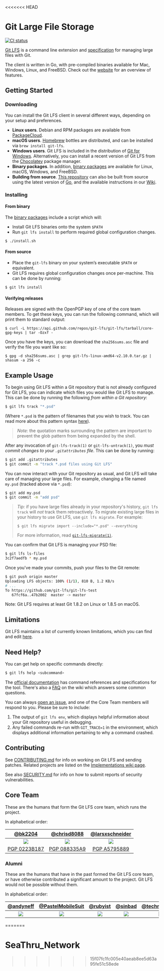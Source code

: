 <<<<<<< HEAD
# Git Large File Storage

[![CI status][ci_badge]][ci_url]

[ci_badge]: https://github.com/git-lfs/git-lfs/workflows/CI/badge.svg
[ci_url]: https://github.com/git-lfs/git-lfs/actions?query=workflow%3ACI

[Git LFS](https://git-lfs.github.com) is a command line extension and
[specification](docs/spec.md) for managing large files with Git.

The client is written in Go, with pre-compiled binaries available for Mac,
Windows, Linux, and FreeBSD. Check out the [website](http://git-lfs.github.com)
for an overview of features.

## Getting Started

### Downloading

You can install the Git LFS client in several different ways, depending on your
setup and preferences.

* **Linux users**. Debian and RPM packages are available from
  [PackageCloud](https://packagecloud.io/github/git-lfs/install).
* **macOS users**. [Homebrew](https://brew.sh) bottles are distributed, and can
  be installed via `brew install git-lfs`.
* **Windows users**. Git LFS is included in the distribution of
  [Git for Windows](https://gitforwindows.org/). Alternatively, you can
  install a recent version of Git LFS from the [Chocolatey](https://chocolatey.org/) package manager.
* **Binary packages**. In addition, [binary packages](https://github.com/git-lfs/git-lfs/releases) are
available for Linux, macOS, Windows, and FreeBSD.
* **Building from source**. [This repository](https://github.com/git-lfs/git-lfs.git) can also be
built from source using the latest version of [Go](https://golang.org), and the
available instructions in our
[Wiki](https://github.com/git-lfs/git-lfs/wiki/Installation#source).

### Installing

#### From binary

The [binary packages](https://github.com/git-lfs/git-lfs/releases) include a script which will:

- Install Git LFS binaries onto the system `$PATH`
- Run `git lfs install` to
perform required global configuration changes.

```ShellSession
$ ./install.sh
```

#### From source

- Place the `git-lfs` binary on your system’s executable `$PATH` or equivalent.
- Git LFS requires global configuration changes once per-machine. This can be done by
running:

```ShellSession
$ git lfs install
```

#### Verifying releases

Releases are signed with the OpenPGP key of one of the core team members.  To
get these keys, you can run the following command, which will print them to
standard output:

```ShellSession
$ curl -L https://api.github.com/repos/git-lfs/git-lfs/tarball/core-gpg-keys | tar -Ozxf -
```

Once you have the keys, you can download the `sha256sums.asc` file and verify
the file you want like so:

```ShellSession
$ gpg -d sha256sums.asc | grep git-lfs-linux-amd64-v2.10.0.tar.gz | shasum -a 256 -c
```

## Example Usage

To begin using Git LFS within a Git repository that is not already configured
for Git LFS, you can indicate which files you would like Git LFS to manage.
This can be done by running the following _from within a Git repository_:

```bash
$ git lfs track "*.psd"
```

(Where `*.psd` is the pattern of filenames that you wish to track. You can read
more about this pattern syntax
[here](https://git-scm.com/docs/gitattributes)).

> *Note:* the quotation marks surrounding the pattern are important to
> prevent the glob pattern from being expanded by the shell.

After any invocation of `git-lfs-track(1)` or `git-lfs-untrack(1)`, you _must
commit changes to your `.gitattributes` file_. This can be done by running:

```bash
$ git add .gitattributes
$ git commit -m "track *.psd files using Git LFS"
```

You can now interact with your Git repository as usual, and Git LFS will take
care of managing your large files. For example, changing a file named `my.psd`
(tracked above via `*.psd`):

```bash
$ git add my.psd
$ git commit -m "add psd"
```

> _Tip:_ if you have large files already in your repository's history, `git lfs
> track` will _not_ track them retroactively. To migrate existing large files
> in your history to use Git LFS, use `git lfs migrate`. For example:
>
> ```
> $ git lfs migrate import --include="*.psd" --everything
> ```
>
> For more information, read [`git-lfs-migrate(1)`](https://github.com/git-lfs/git-lfs/blob/master/docs/man/git-lfs-migrate.1.ronn).

You can confirm that Git LFS is managing your PSD file:

```bash
$ git lfs ls-files
3c2f7aedfb * my.psd
```

Once you've made your commits, push your files to the Git remote:

```bash
$ git push origin master
Uploading LFS objects: 100% (1/1), 810 B, 1.2 KB/s
# ...
To https://github.com/git-lfs/git-lfs-test
   67fcf6a..47b2002  master -> master
```

Note: Git LFS requires at least Git 1.8.2 on Linux or 1.8.5 on macOS.

## Limitations

Git LFS maintains a list of currently known limitations, which you can find and
edit [here](https://github.com/git-lfs/git-lfs/wiki/Limitations).

## Need Help?

You can get help on specific commands directly:

```bash
$ git lfs help <subcommand>
```

The [official documentation](docs) has command references and specifications for
the tool.  There's also a [FAQ](https://github.com/git-lfs/git-lfs/wiki/FAQ) on
the wiki which answers some common questions.

You can always [open an issue](https://github.com/git-lfs/git-lfs/issues), and
one of the Core Team members will respond to you. Please be sure to include:

1. The output of `git lfs env`, which displays helpful information about your
   Git repository useful in debugging.
2. Any failed commands re-run with `GIT_TRACE=1` in the environment, which
   displays additional information pertaining to why a command crashed.

## Contributing

See [CONTRIBUTING.md](CONTRIBUTING.md) for info on working on Git LFS and
sending patches. Related projects are listed on the [Implementations wiki
page](https://github.com/git-lfs/git-lfs/wiki/Implementations).

See also [SECURITY.md](SECURITY.md) for info on how to submit reports
of security vulnerabilities.

## Core Team

These are the humans that form the Git LFS core team, which runs the project.

In alphabetical order:

| [@bk2204][bk2204-user] | [@chrisd8088][chrisd8088-user] | [@larsxschneider][larsxschneider-user] |
| :---: | :---: | :---: |
| [![][bk2204-img]][bk2204-user] | [![][chrisd8088-img]][chrisd8088-user] | [![][larsxschneider-img]][larsxschneider-user] |
| [PGP 0223B187][bk2204-pgp] | [PGP 088335A9][chrisd8088-pgp] | [PGP A5795889][larsxschneider-pgp] |

[bk2204-img]: https://avatars1.githubusercontent.com/u/497054?s=100&v=4
[chrisd8088-img]: https://avatars1.githubusercontent.com/u/28857117?s=100&v=4
[larsxschneider-img]: https://avatars1.githubusercontent.com/u/477434?s=100&v=4
[bk2204-user]: https://github.com/bk2204
[chrisd8088-user]: https://github.com/chrisd8088
[larsxschneider-user]: https://github.com/larsxschneider
[bk2204-pgp]: https://keyserver.ubuntu.com/pks/lookup?op=get&search=0x88ace9b29196305ba9947552f1ba225c0223b187
[chrisd8088-pgp]: https://keyserver.ubuntu.com/pks/lookup?op=get&search=0x09b4bf756670b76d63515717506c7945088335a9
[larsxschneider-pgp]: https://keyserver.ubuntu.com/pks/lookup?op=get&search=0xaa3b3450295830d2de6db90caba67be5a5795889

### Alumni

These are the humans that have in the past formed the Git LFS core team, or
have otherwise contributed a significant amount to the project. Git LFS would
not be possible without them.

In alphabetical order:

| [@andyneff][andyneff-user] | [@PastelMobileSuit][PastelMobileSuit-user] | [@rubyist][rubyist-user] | [@sinbad][sinbad-user] | [@technoweenie][technoweenie-user] | [@ttaylorr][ttaylorr-user] |
| :---: | :---: | :---: | :---: | :---: | :---: |
| [![][andyneff-img]][andyneff-user] | [![][PastelMobileSuit-img]][PastelMobileSuit-user] | [![][rubyist-img]][rubyist-user] | [![][sinbad-img]][sinbad-user] | [![][technoweenie-img]][technoweenie-user] | [![][ttaylorr-img]][ttaylorr-user] |

[andyneff-img]: https://avatars1.githubusercontent.com/u/7596961?v=3&s=100
[PastelMobileSuit-img]: https://avatars2.githubusercontent.com/u/37254014?s=100&v=4
[rubyist-img]: https://avatars1.githubusercontent.com/u/143?v=3&s=100
[sinbad-img]: https://avatars1.githubusercontent.com/u/142735?v=3&s=100
[technoweenie-img]: https://avatars3.githubusercontent.com/u/21?v=3&s=100
[ttaylorr-img]: https://avatars2.githubusercontent.com/u/443245?s=100&v=4
[andyneff-user]: https://github.com/andyneff
[PastelMobileSuit-user]: https://github.com/PastelMobileSuit
[sinbad-user]: https://github.com/sinbad
[rubyist-user]: https://github.com/rubyist
[technoweenie-user]: https://github.com/technoweenie
[ttaylorr-user]: https://github.com/ttaylorr
=======
# SeaThru_Network
>>>>>>> 15f07fc1fc005e40aeab8ee5d63a95fe51c58ede
